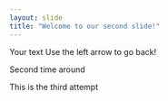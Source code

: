 ```yaml
---
layout: slide
title: "Welcome to our second slide!"
---
```

Your text
Use the left arrow to go back!

Second time around

This is the third attempt
